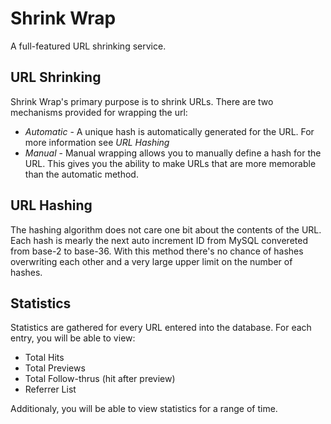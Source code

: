 Shrink Wrap
===
A full-featured URL shrinking service.

URL Shrinking
-------------
Shrink Wrap's primary purpose is to shrink URLs. There are two mechanisms
provided for wrapping the url:

 * *Automatic* - A unique hash is automatically generated for the URL. For more
   information see *URL Hashing*
 * *Manual* - Manual wrapping allows you to manually define a hash for the URL.
   This gives you the ability to make URLs that are more memorable than the
   automatic method.

URL Hashing
-----------
The hashing algorithm does not care one bit about the contents of the URL. Each
hash is mearly the next auto increment ID from MySQL convereted from base-2 to
base-36. With this method there's no chance of hashes overwriting each other and
a very large upper limit on the number of hashes.

Statistics
----------
Statistics are gathered for every URL entered into the database. For each entry,
you will be able to view:

 * Total Hits
 * Total Previews
 * Total Follow-thrus (hit after preview)
 * Referrer List

Additionaly, you will be able to view statistics for a range of time.

